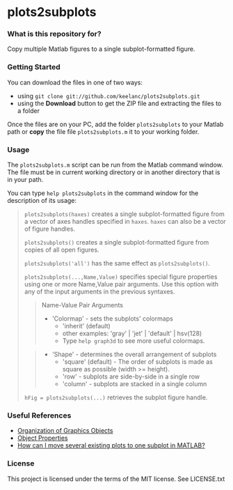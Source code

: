 # plots2subplots #


### What is this repository for? ###

Copy multiple Matlab figures to a single subplot-formatted figure.


### Getting Started ###
You can download the files in one of two ways:

* using `git clone git://github.com/keelanc/plots2subplots.git`
* using the **Download** button to get the ZIP file and extracting the files to
  a folder

Once the files are on your PC, add the folder `plots2subplots` to your Matlab
path or **copy** the file file `plots2subplots.m` it to your working folder.


### Usage

The `plots2subplots.m` script can be run from the Matlab command window. The file must be in current working directory or in another directory that is in your path.

You can type `help plots2subplots` in the command window for the description of its usage:

> `plots2subplots(haxes)` creates a single subplot-formatted figure from a vector of axes handles specified in `haxes`. `haxes` can also be a vector of figure handles.
>
> `plots2subplots()` creates a single subplot-formatted figure from copies of all open figures.
>
> `plots2subplots('all')` has the same effect as `plots2subplots()`.
>
> `plots2subplots(...,Name,Value)` specifies special figure properties  using one or more Name,Value pair arguments. Use this option with any  of the input arguments in the previous syntaxes.
>
>   > Name-Value Pair Arguments
>   > - 'Colormap' - sets the subplots' colormaps
>   >   - 'inherit' (default)
>   >   - other examples: 'gray' | 'jet' | 'default' | hsv(128)
>   >   - Type `help graph3d` to see more useful colormaps.
>
>   > - 'Shape' - determines the overall arrangement of subplots
>   >   - 'square' (default) - The order of subplots is made as square as possible (width >= height).
>   >   - 'row' - subplots are side-by-side in a single row
>   >   - 'column' - subplots are stacked in a single column
>
> `hFig = plots2subplots(...)` retrieves the subplot figure handle.




### Useful References ###

* [Organization of Graphics Objects](http://www.mathworks.com/help/matlab/creating_plots/organization-of-graphics-objects.html)
* [Object Properties](http://www.mathworks.com/help/matlab/creating_plots/object-properties.html)
* [How can I move several existing plots to one subplot in MATLAB?](http://stackoverflow.com/questions/5807834/)


### License ###

This project is licensed under the terms of the MIT license. See LICENSE.txt

